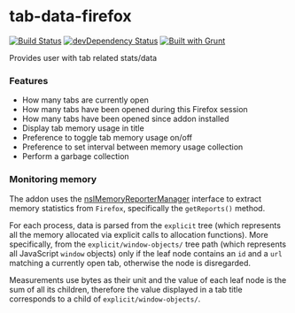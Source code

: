 tab-data-firefox
================

[![Build Status](https://travis-ci.org/bobbyrne01/tab-data-firefox.svg?branch=master)](https://travis-ci.org/bobbyrne01/tab-data-firefox)
[![devDependency Status](https://david-dm.org/bobbyrne01/tab-data-firefox/dev-status.svg)](https://david-dm.org/bobbyrne01/tab-data-firefox#info=devDependencies)
[![Built with Grunt](https://cdn.gruntjs.com/builtwith.png)](http://gruntjs.com/)

Provides user with tab related stats/data

### Features

* How many tabs are currently open
* How many tabs have been opened during this Firefox session
* How many tabs have been opened since addon installed
* Display tab memory usage in title
* Preference to toggle tab memory usage on/off
* Preference to set interval between memory usage collection
* Perform a garbage collection

### Monitoring memory 

The addon uses the [nsIMemoryReporterManager](https://developer.mozilla.org/en-US/docs/Mozilla/Tech/XPCOM/Reference/Interface/nsIMemoryReporterManager) interface to extract memory statistics from `Firefox`, specifically the `getReports()` method.

For each process, data is parsed from the `explicit` tree (which represents all the memory allocated via explicit calls to allocation functions). More specifically, from the `explicit/window-objects/` tree path (which represents all JavaScript `window` objects) only if the leaf node contains an `id` and a `url` matching a currently open tab, otherwise the node is disregarded.

Measurements use bytes as their unit and the value of each leaf node is the sum of all its children, therefore the value displayed in a tab title corresponds to a child of `explicit/window-objects/`.